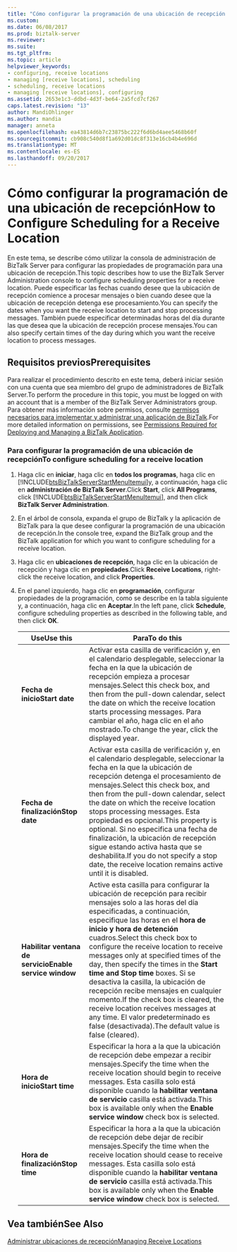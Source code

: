 ```yaml
---
title: "Cómo configurar la programación de una ubicación de recepción | Documentos de Microsoft"
ms.custom: 
ms.date: 06/08/2017
ms.prod: biztalk-server
ms.reviewer: 
ms.suite: 
ms.tgt_pltfrm: 
ms.topic: article
helpviewer_keywords:
- configuring, receive locations
- managing [receive locations], scheduling
- scheduling, receive locations
- managing [receive locations], configuring
ms.assetid: 2653e1c3-ddbd-4d3f-be64-2a5fcd7cf267
caps.latest.revision: "13"
author: MandiOhlinger
ms.author: mandia
manager: anneta
ms.openlocfilehash: ea43814d6b7c23875bc222f6d6bd4aee5468b60f
ms.sourcegitcommit: cb908c540d8f1a692d01dc8f313e16cb4b4e696d
ms.translationtype: MT
ms.contentlocale: es-ES
ms.lasthandoff: 09/20/2017
---
```

# <a name="how-to-configure-scheduling-for-a-receive-location"></a><span data-ttu-id="a6fdc-102">Cómo configurar la programación de una ubicación de recepción</span><span class="sxs-lookup"><span data-stu-id="a6fdc-102">How to Configure Scheduling for a Receive Location</span></span>
<span data-ttu-id="a6fdc-103">En este tema, se describe cómo utilizar la consola de administración de BizTalk Server para configurar las propiedades de programación para una ubicación de recepción.</span><span class="sxs-lookup"><span data-stu-id="a6fdc-103">This topic describes how to use the BizTalk Server Administration console to configure scheduling properties for a receive location.</span></span> <span data-ttu-id="a6fdc-104">Puede especificar las fechas cuando desee que la ubicación de recepción comience a procesar mensajes o bien cuando desee que la ubicación de recepción detenga ese procesamiento.</span><span class="sxs-lookup"><span data-stu-id="a6fdc-104">You can specify the dates when you want the receive location to start and stop processing messages.</span></span> <span data-ttu-id="a6fdc-105">También puede especificar determinadas horas del día durante las que desea que la ubicación de recepción procese mensajes.</span><span class="sxs-lookup"><span data-stu-id="a6fdc-105">You can also specify certain times of the day during which you want the receive location to process messages.</span></span>  
  
## <a name="prerequisites"></a><span data-ttu-id="a6fdc-106">Requisitos previos</span><span class="sxs-lookup"><span data-stu-id="a6fdc-106">Prerequisites</span></span>  
 <span data-ttu-id="a6fdc-107">Para realizar el procedimiento descrito en este tema, deberá iniciar sesión con una cuenta que sea miembro del grupo de administradores de BizTalk Server.</span><span class="sxs-lookup"><span data-stu-id="a6fdc-107">To perform the procedure in this topic, you must be logged on with an account that is a member of the BizTalk Server Administrators group.</span></span> <span data-ttu-id="a6fdc-108">Para obtener más información sobre permisos, consulte [permisos necesarios para implementar y administrar una aplicación de BizTalk](../core/permissions-required-for-deploying-and-managing-a-biztalk-application.md).</span><span class="sxs-lookup"><span data-stu-id="a6fdc-108">For more detailed information on permissions, see [Permissions Required for Deploying and Managing a BizTalk Application](../core/permissions-required-for-deploying-and-managing-a-biztalk-application.md).</span></span>  
  
### <a name="to-configure-scheduling-for-a-receive-location"></a><span data-ttu-id="a6fdc-109">Para configurar la programación de una ubicación de recepción</span><span class="sxs-lookup"><span data-stu-id="a6fdc-109">To configure scheduling for a receive location</span></span>  
  
1.  <span data-ttu-id="a6fdc-110">Haga clic en **iniciar**, haga clic en **todos los programas**, haga clic en [!INCLUDE[btsBizTalkServerStartMenuItemui](../includes/btsbiztalkserverstartmenuitemui-md.md)]y, a continuación, haga clic en **administración de BizTalk Server**.</span><span class="sxs-lookup"><span data-stu-id="a6fdc-110">Click **Start**, click **All Programs**, click [!INCLUDE[btsBizTalkServerStartMenuItemui](../includes/btsbiztalkserverstartmenuitemui-md.md)], and then click **BizTalk Server Administration**.</span></span>  
  
2.  <span data-ttu-id="a6fdc-111">En el árbol de consola, expanda el grupo de BizTalk y la aplicación de BizTalk para la que desee configurar la programación de una ubicación de recepción.</span><span class="sxs-lookup"><span data-stu-id="a6fdc-111">In the console tree, expand the BizTalk group and the BizTalk application for which you want to configure scheduling for a receive location.</span></span>  
  
3.  <span data-ttu-id="a6fdc-112">Haga clic en **ubicaciones de recepción**, haga clic en la ubicación de recepción y haga clic en **propiedades**.</span><span class="sxs-lookup"><span data-stu-id="a6fdc-112">Click **Receive Locations**, right-click the receive location, and click **Properties**.</span></span>  
  
4.  <span data-ttu-id="a6fdc-113">En el panel izquierdo, haga clic en **programación**, configurar propiedades de la programación, como se describe en la tabla siguiente y, a continuación, haga clic en **Aceptar**.</span><span class="sxs-lookup"><span data-stu-id="a6fdc-113">In the left pane, click **Schedule**, configure scheduling properties as described in the following table, and then click **OK**.</span></span>  
  
    |<span data-ttu-id="a6fdc-114">Use</span><span class="sxs-lookup"><span data-stu-id="a6fdc-114">Use this</span></span>|<span data-ttu-id="a6fdc-115">Para</span><span class="sxs-lookup"><span data-stu-id="a6fdc-115">To do this</span></span>|  
    |--------------|----------------|  
    |<span data-ttu-id="a6fdc-116">**Fecha de inicio**</span><span class="sxs-lookup"><span data-stu-id="a6fdc-116">**Start date**</span></span>|<span data-ttu-id="a6fdc-117">Activar esta casilla de verificación y, en el calendario desplegable, seleccionar la fecha en la que la ubicación de recepción empieza a procesar mensajes.</span><span class="sxs-lookup"><span data-stu-id="a6fdc-117">Select this check box, and then from the pull-down calendar, select the date on which the receive location starts processing messages.</span></span> <span data-ttu-id="a6fdc-118">Para cambiar el año, haga clic en el año mostrado.</span><span class="sxs-lookup"><span data-stu-id="a6fdc-118">To change the year, click the displayed year.</span></span>|  
    |<span data-ttu-id="a6fdc-119">**Fecha de finalización**</span><span class="sxs-lookup"><span data-stu-id="a6fdc-119">**Stop date**</span></span>|<span data-ttu-id="a6fdc-120">Activar esta casilla de verificación y, en el calendario desplegable, seleccionar la fecha en la que la ubicación de recepción detenga el procesamiento de mensajes.</span><span class="sxs-lookup"><span data-stu-id="a6fdc-120">Select this check box, and then from the pull-down calendar, select the date on which the receive location stops processing messages.</span></span> <span data-ttu-id="a6fdc-121">Esta propiedad es opcional.</span><span class="sxs-lookup"><span data-stu-id="a6fdc-121">This property is optional.</span></span> <span data-ttu-id="a6fdc-122">Si no especifica una fecha de finalización, la ubicación de recepción sigue estando activa hasta que se deshabilita.</span><span class="sxs-lookup"><span data-stu-id="a6fdc-122">If you do not specify a stop date, the receive location remains active until it is disabled.</span></span>|  
    |<span data-ttu-id="a6fdc-123">**Habilitar ventana de servicio**</span><span class="sxs-lookup"><span data-stu-id="a6fdc-123">**Enable service window**</span></span>|<span data-ttu-id="a6fdc-124">Active esta casilla para configurar la ubicación de recepción para recibir mensajes solo a las horas del día especificadas, a continuación, especifique las horas en el **hora de inicio y hora de detención** cuadros.</span><span class="sxs-lookup"><span data-stu-id="a6fdc-124">Select this check box to configure the receive location to receive messages only at specified times of the day, then specify the times in the **Start time and Stop time** boxes.</span></span> <span data-ttu-id="a6fdc-125">Si se desactiva la casilla, la ubicación de recepción recibe mensajes en cualquier momento.</span><span class="sxs-lookup"><span data-stu-id="a6fdc-125">If the check box is cleared, the receive location receives messages at any time.</span></span> <span data-ttu-id="a6fdc-126">El valor predeterminado es false (desactivada).</span><span class="sxs-lookup"><span data-stu-id="a6fdc-126">The default value is false (cleared).</span></span>|  
    |<span data-ttu-id="a6fdc-127">**Hora de inicio**</span><span class="sxs-lookup"><span data-stu-id="a6fdc-127">**Start time**</span></span>|<span data-ttu-id="a6fdc-128">Especificar la hora a la que la ubicación de recepción debe empezar a recibir mensajes.</span><span class="sxs-lookup"><span data-stu-id="a6fdc-128">Specify the time when the receive location should begin to receive messages.</span></span> <span data-ttu-id="a6fdc-129">Esta casilla solo está disponible cuando la **habilitar ventana de servicio** casilla está activada.</span><span class="sxs-lookup"><span data-stu-id="a6fdc-129">This box is available only when the **Enable service window** check box is selected.</span></span>|  
    |<span data-ttu-id="a6fdc-130">**Hora de finalización**</span><span class="sxs-lookup"><span data-stu-id="a6fdc-130">**Stop time**</span></span>|<span data-ttu-id="a6fdc-131">Especificar la hora a la que la ubicación de recepción debe dejar de recibir mensajes.</span><span class="sxs-lookup"><span data-stu-id="a6fdc-131">Specify the time when the receive location should cease to receive messages.</span></span> <span data-ttu-id="a6fdc-132">Esta casilla solo está disponible cuando la **habilitar ventana de servicio** casilla está activada.</span><span class="sxs-lookup"><span data-stu-id="a6fdc-132">This box is available only when the **Enable service window** check box is selected.</span></span>|  
  
## <a name="see-also"></a><span data-ttu-id="a6fdc-133">Vea también</span><span class="sxs-lookup"><span data-stu-id="a6fdc-133">See Also</span></span>  
 [<span data-ttu-id="a6fdc-134">Administrar ubicaciones de recepción</span><span class="sxs-lookup"><span data-stu-id="a6fdc-134">Managing Receive Locations</span></span>](../core/managing-receive-locations.md)